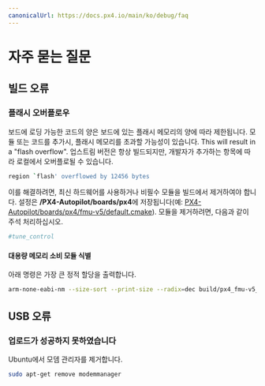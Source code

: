 ```yaml
---
canonicalUrl: https://docs.px4.io/main/ko/debug/faq
---
```


# 자주 묻는 질문


## 빌드 오류

### 플래시 오버플로우

보드에 로딩 가능한 코드의 양은 보드에 있는 플래시 메모리의 양에 따라 제한됩니다. 모듈 또는 코드를 추가시, 플래시 메모리를 초과할 가능성이 있습니다. This will result in a "flash overflow". 업스트림 버전은 항상 빌드되지만, 개발자가 추가하는 항목에 따라 로컬에서 오버플로될 수 있습니다.

```sh
region `flash' overflowed by 12456 bytes
```

이를 해결하려면, 최신 하드웨어를 사용하거나 비필수 모듈을 빌드에서 제거하여야 합니다. 설정은 **/PX4-Autopilot/boards/px4**에 저장됩니다(예: [PX4-Autopilot/boards/px4/fmu-v5/default.cmake](https://github.com/PX4/PX4-Autopilot/blob/master/boards/px4/fmu-v5/default.cmake)). 모듈을 제거하려면, 다음과 같이 주석 처리하십시오.

```cmake
#tune_control
```

#### 대용량 메모리 소비 모듈 식별

아래 명령은 가장 큰 정적 할당을 출력합니다.

```bash
arm-none-eabi-nm --size-sort --print-size --radix=dec build/px4_fmu-v5_default/px4_fmu-v5_default.elf | grep " [bBdD] "
```


## USB 오류

### 업로드가 성공하지 못하였습니다

Ubuntu에서 모뎀 관리자를 제거합니다.

```sh
sudo apt-get remove modemmanager
```
